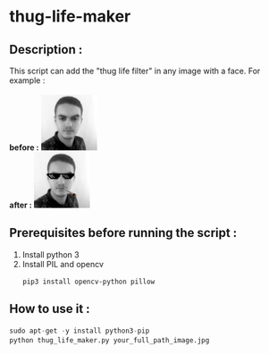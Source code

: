 # thug-life-maker

## Description : 
This script can add the "thug life filter" in any image with a face. For example :
<br /><br /><b>before :</b>
<img src="images/hatim.jpg" width="100">
<br /><b>after :</b>
<img src="result/result.JPEG" width="100">

## Prerequisites before running the script :

 1. Install python 3 
 2. Install PIL and opencv 
	 ```
 	 pip3 install opencv-python pillow
	```

## How to use it :

```py
sudo apt-get -y install python3-pip
python thug_life_maker.py your_full_path_image.jpg
```
